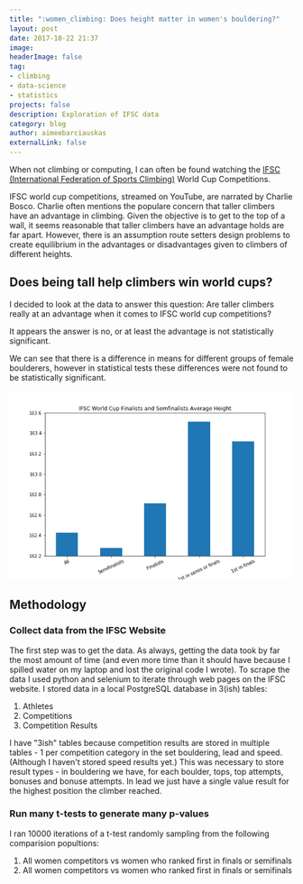 ```yaml
---
title: ":women_climbing: Does height matter in women's bouldering?"
layout: post
date: 2017-10-22 21:37
image: 
headerImage: false
tag:
- climbing
- data-science
- statistics
projects: false
description: Exploration of IFSC data
category: blog
author: aimeebarciauskas
externalLink: false
---
```


When not climbing or computing, I can often be found watching the [IFSC (International Federation of Sports Climbing)](http://www.ifsc-climbing.org/) World Cup Competitions.

IFSC world cup competitions, streamed on YouTube, are narrated by Charlie Bosco. Charlie often mentions the populare concern that taller climbers have an advantage in climbing. Given the objective is to get to the top of a wall, it seems reasonable that taller climbers have an advantage holds are far apart. However, there is an assumption route setters design problems to create equilibrium in the advantages or disadvantages given to climbers of different heights. 

## Does being tall help climbers win world cups?

I decided to look at the data to answer this question: Are taller climbers really at an advantage when it comes to IFSC world cup competitions?

It appears the answer is no, or at least the advantage is not statistically significant.

We can see that there is a difference in means for different groups of female boulderers, however in statistical tests these differences were not found to be statistically significant.

![barplot of heights](https://raw.githubusercontent.com/abarciauskas-bgse/ifsc/master/analysis/wboulder_heights.png)

## Methodology

### Collect data from the IFSC Website

The first step was to get the data. As always, getting the data took by far the most amount of time (and even more time than it should have because I spilled water on my laptop and lost the original code I wrote). To scrape the data I used python and selenium to iterate through web pages on the IFSC website. I stored data in a local PostgreSQL database in 3(ish) tables:

1. Athletes
2. Competitions
3. Competition Results

I have "3ish" tables because competition results are stored in multiple tables - 1 per competition category in the set bouldering, lead and speed. (Although I haven't stored speed results yet.) This was necessary to store result types - in bouldering we have, for each boulder, tops, top attempts, bonuses and bonuse attempts. In lead we just have a single value result for the highest position the climber reached.

### Run many t-tests to generate many p-values

I ran 10000 iterations of a t-test randomly sampling from the following comparision popultions:

1. All women competitors vs women who ranked first in finals or semifinals
1. All women competitors vs women who ranked first in finals or semifinals


